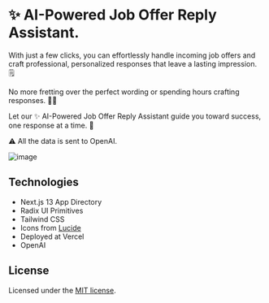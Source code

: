 # ✨ AI-Powered Job Offer Reply Assistant.

With just a few clicks, you can effortlessly handle incoming job offers and craft professional, personalized responses that leave a lasting impression. 🗒️

No more fretting over the perfect wording or spending hours crafting responses. ✍🏼

Let our ✨ AI-Powered Job Offer Reply Assistant guide you toward success, one response at a time. 🎯

⚠️  All the data is sent to OpenAI.

![image](https://github.com/joanamcs/job-reply-bot/assets/97113028/5a694847-c059-4cbd-b449-a18719744534)


## Technologies

- Next.js 13 App Directory
- Radix UI Primitives
- Tailwind CSS
- Icons from [Lucide](https://lucide.dev)
- Deployed at Vercel
- OpenAI 

## License

Licensed under the [MIT license](https://github.com/shadcn/ui/blob/main/LICENSE.md).

